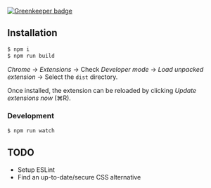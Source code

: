 [![Greenkeeper badge](https://badges.greenkeeper.io/frosas/chrome-customizations-extension.svg)](https://greenkeeper.io/)

## Installation

```bash
$ npm i
$ npm run build
```

*Chrome* → *Extensions* → Check *Developer mode* → *Load unpacked extension* → Select the `dist` directory.

Once installed, the extension can be reloaded by clicking *Update extensions now* (⌘R).

### Development

```bash
$ npm run watch
```

## TODO

- Setup ESLint
- Find an up-to-date/secure CSS alternative